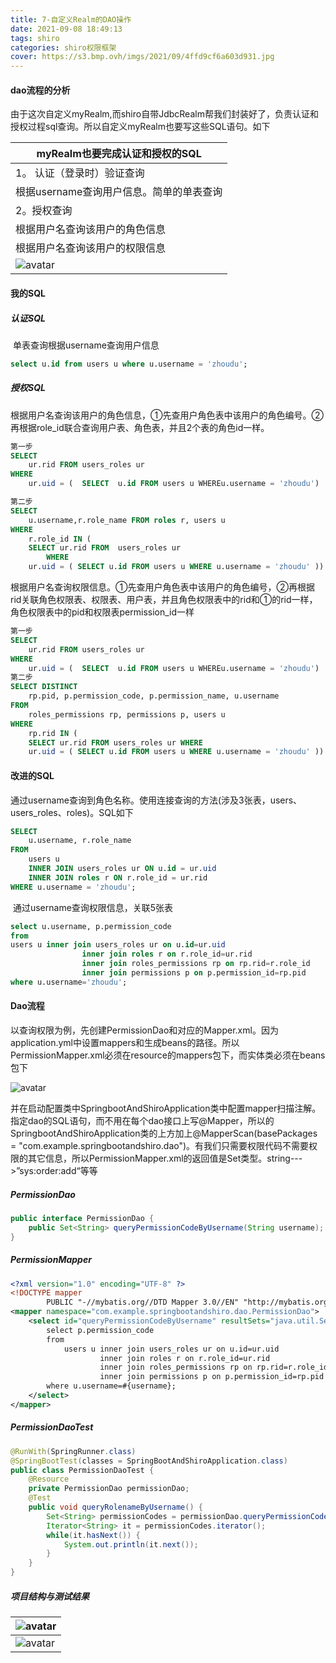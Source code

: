 ```yaml
---
title: 7-自定义Realm的DAO操作
date: 2021-09-08 18:49:13
tags: shiro
categories: shiro权限框架
cover: https://s3.bmp.ovh/imgs/2021/09/4ffd9cf6a603d931.jpg
---
```


#### dao流程的分析

​	由于这次自定义myRealm,而shiro自带JdbcRealm帮我们封装好了，负责认证和授权过程sql查询。所以自定义myRealm也要写这些SQL语句。如下

| myRealm也要完成认证和授权的SQL                       |
| ---------------------------------------------------- |
| 1。 认证（登录时）验证查询                           |
| 根据username查询用户信息。简单的单表查询             |
| 2。授权查询                                          |
| 根据用户名查询该用户的角色信息                       |
| 根据用户名查询该用户的权限信息                       |
| ![avatar](https://z3.ax1x.com/2021/09/08/hbm66x.png) |

#### 我的SQL

##### 认证SQL

​	单表查询根据username查询用户信息

```sql
select u.id from users u where u.username = 'zhoudu';
```

##### 授权SQL

​	  根据用户名查询该用户的角色信息，①先查用户角色表中该用户的角色编号。②再根据role_id联合查询用户表、角色表，并且2个表的角色id一样。

```sql
第一步 
SELECT
	ur.rid FROM users_roles ur 
WHERE
	ur.uid = (	SELECT	u.id FROM users u WHEREu.username = 'zhoudu')

第二步  
SELECT
	u.username,r.role_name FROM roles r, users u 
WHERE
	r.role_id IN (
	SELECT ur.rid FROM	users_roles ur 
        WHERE
	ur.uid = ( SELECT u.id FROM users u WHERE u.username = 'zhoudu' )) AND u.username = 'zhoudu';
```

​	根据用户名查询权限信息。①先查用户角色表中该用户的角色编号，②再根据rid关联角色权限表、权限表、用户表，并且角色权限表中的rid和①的rid一样，角色权限表中的pid和权限表permission_id一样

```sql
第一步 
SELECT
	ur.rid FROM users_roles ur 
WHERE
	ur.uid = (	SELECT	u.id FROM users u WHEREu.username = 'zhoudu')
第二步
SELECT DISTINCT
	rp.pid, p.permission_code, p.permission_name, u.username 
FROM
	roles_permissions rp, permissions p, users u 
WHERE
	rp.rid IN (
	SELECT ur.rid FROM users_roles ur WHERE
	ur.uid = ( SELECT u.id FROM users u WHERE u.username = 'zhoudu' )) AND p.permission_id = rp.pid AND u.username = 'zhoudu';
```

#### 改进的SQL

​	通过username查询到角色名称。使用连接查询的方法(涉及3张表，users、users_roles、roles)。SQL如下

```sql
SELECT
	u.username, r.role_name 
FROM
	users u
	INNER JOIN users_roles ur ON u.id = ur.uid
	INNER JOIN roles r ON r.role_id = ur.rid 
WHERE u.username = 'zhoudu';
```

​	通过username查询权限信息，关联5张表

```sql
select u.username, p.permission_code 
from 
users u inner join users_roles ur on u.id=ur.uid 
				inner join roles r on r.role_id=ur.rid
				inner join roles_permissions rp on rp.rid=r.role_id
				inner join permissions p on p.permission_id=rp.pid
where u.username='zhoudu';
```

#### Dao流程

​	以查询权限为例，先创建PermissionDao和对应的Mapper.xml。因为application.yml中设置mappers和生成beans的路径。所以PermissionMapper.xml必须在resource的mappers包下，而实体类必须在beans包下

![avatar](https://z3.ax1x.com/2021/09/09/hq7Ndg.png)

​	并在启动配置类中SpringbootAndShiroApplication类中配置mapper扫描注解。指定dao的SQL语句，而不用在每个dao接口上写@Mapper，所以的SpringbootAndShiroApplication类的上方加上@MapperScan(basePackages = "com.example.springbootandshiro.dao")。有我们只需要权限代码不需要权限的其它信息，所以PermissionMapper.xml的返回值是Set<String>类型。string--->”sys:order:add“等等

##### PermissionDao

```java
public interface PermissionDao {
    public Set<String> queryPermissionCodeByUsername(String username);
}
```

##### PermissionMapper

```xml
<?xml version="1.0" encoding="UTF-8" ?>
<!DOCTYPE mapper
        PUBLIC "-//mybatis.org//DTD Mapper 3.0//EN" "http://mybatis.org/dtd/mybatis-3-mapper.dtd">
<mapper namespace="com.example.springbootandshiro.dao.PermissionDao">
    <select id="queryPermissionCodeByUsername" resultSets="java.util.Set" resultType="string">
        select p.permission_code
        from
            users u inner join users_roles ur on u.id=ur.uid
                    inner join roles r on r.role_id=ur.rid
                    inner join roles_permissions rp on rp.rid=r.role_id
                    inner join permissions p on p.permission_id=rp.pid
        where u.username=#{username};
    </select>
</mapper>
```

##### PermissionDaoTest

```java
@RunWith(SpringRunner.class)
@SpringBootTest(classes = SpringBootAndShiroApplication.class)
public class PermissionDaoTest {
    @Resource
    private PermissionDao permissionDao;
    @Test
    public void queryRolenameByUsername() {
        Set<String> permissionCodes = permissionDao.queryPermissionCodeByUsername("zhoudu");
        Iterator<String> it = permissionCodes.iterator();
        while(it.hasNext()) {
            System.out.println(it.next());
        }
    }
}
```

##### 项目结构与测试结果

| ![avatar](https://z3.ax1x.com/2021/09/09/hqLfHK.png) |
| ---------------------------------------------------- |
| ![avatar](https://z3.ax1x.com/2021/09/09/hqOnC4.png) |

